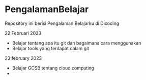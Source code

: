 # PengalamanBelajar
Repository ini berisi Pengalaman Belajarku di Dicoding

22 Februari 2023
* Belajar tentang apa itu git dan bagaimana cara menggunakan 
* Belajar tools yang terdapat dalam git 

23 february 2023
* Belajar GCSB tentang cloud computing
* 
